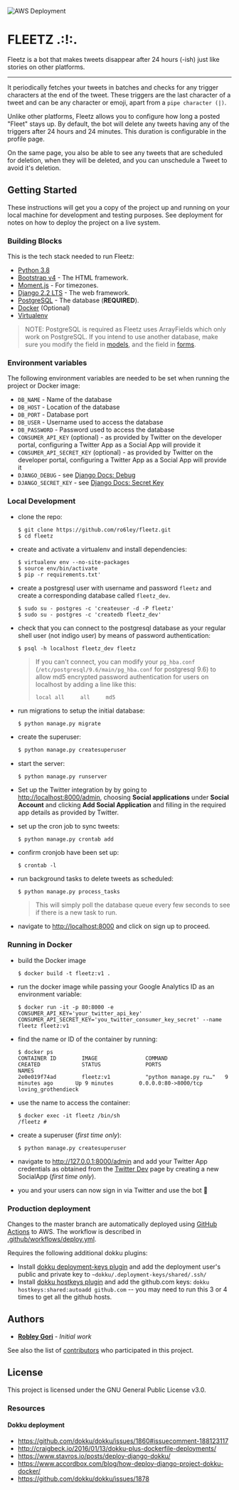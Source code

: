 ![AWS Deployment](https://github.com/ro6ley/fleetz/workflows/AWS%20Deployment/badge.svg)

# FLEETZ .:!:.

Fleetz is a bot that makes tweets disappear after 24 hours (-ish) just like stories on other platforms.

---

It periodically fetches your tweets in batches and checks for any trigger characters at the end of the tweet. These triggers are the last character of a tweet and can be any character or emoji, apart from a `pipe character (|)`.

Unlike other platforms, Fleetz allows you to configure how long a posted "Fleet" stays up. By default, the bot will delete any tweets having any of the triggers after 24 hours and 24 minutes. This duration is configurable in the profile page.

On the same page, you also be able to see any tweets that are scheduled for deletion, when they will be deleted, and you can unschedule a Tweet to avoid it's deletion.

## Getting Started

These instructions will get you a copy of the project up and running on your local machine for development and testing purposes. See deployment for notes on how to deploy the project on a live system.

### Building Blocks

This is the tech stack needed to run Fleetz:

* [Python 3.8](https://www.python.org/downloads/)
* [Bootstrap v4](https://getbootstrap.com) - The HTML framework.
* [Moment.js](https://momentjs.com) - For timezones.
* [Django 2.2 LTS](https://www.djangoproject.com/) - The web framework.
* [PostgreSQL](https://www.postgresql.org/) - The database (**REQUIRED**).
* [Docker](https://www.docker.com/get-started) (Optional)
* [Virtualenv](https://sourabhbajaj.com/mac-setup/Python/virtualenv.html)

> NOTE: PostgreSQL is required as Fleetz uses ArrayFields which only work on PostgreSQL. If you intend to use another database, make sure you modify the field in [models](fleetz/models.py), and the field in [forms](fleetz/forms.py).

### Environment variables

The following environment variables are needed to be set when running the project or Docker image:

* `DB_NAME` - Name of the database
* `DB_HOST` - Location of the database
* `DB_PORT` - Database port
* `DB_USER` - Username used to access the database
* `DB_PASSWORD` - Password used to access the database
* `CONSUMER_API_KEY` (optional) - as provided by Twitter on the developer portal, configuring a Twitter App as a Social App will provide it
* `CONSUMER_API_SECRET_KEY` (optional) - as provided by Twitter on the developer portal, configuring a Twitter App as a Social App will provide it
* `DJANGO_DEBUG` - see [Django Docs: Debug](https://docs.djangoproject.com/en/3.0/ref/settings/#debug)
* `DJANGO_SECRET_KEY` - see [Django Docs: Secret Key](https://docs.djangoproject.com/en/3.0/ref/settings/#secret-key)

### Local Development

* clone the repo:

    ```
    $ git clone https://github.com/ro6ley/fleetz.git
    $ cd fleetz
    ```

* create and activate a virtualenv and install dependencies:

    ```
    $ virtualenv env --no-site-packages
    $ source env/bin/activate
    $ pip -r requirements.txt'
    ```

* create a postgresql user with username and password `fleetz` and create a corresponding database called `fleetz_dev`.

    ```
    $ sudo su - postgres -c 'createuser -d -P fleetz'
    $ sudo su - postgres -c 'createdb fleetz_dev'
    ```

* check that you can connect to the postgresql database as your regular shell user (not indigo user) by means of password authentication:

    ```
    $ psql -h localhost fleetz_dev fleetz
    ```

    > If you can't connect, you can modify your `pg_hba.conf` (`/etc/postgresql/9.6/main/pg_hba.conf` for postgresql 9.6) to allow md5 encrypted password authentication for users on localhost by adding a line like this:
    > ```
    > local	all		all     md5
    > ```

* run migrations to setup the initial database:
    ```
    $ python manage.py migrate
    ```

* create the superuser:

    ```bash
    $ python manage.py createsuperuser
    ```

* start the server:

    ```bash
    $ python manage.py runserver
    ```

* Set up the Twitter integration by by going to [http://localhost:8000/admin](http://localhost:8000/admin), choosing **Social applications** under **Social Account** and clicking **Add Social Application** and filling in the required app details as provided by Twitter.

* set up the cron job to sync tweets:
    ```
    $ python manage.py crontab add
    ```

* confirm cronjob have been set up:
    ```
    $ crontab -l
    ```

* run background tasks to delete tweets as scheduled:
    ```
    $ python manage.py process_tasks
    ```
    > This will simply poll the database queue every few seconds to see if there is a new task to run.

* navigate to [http://localhost:8000](http://localhost:8000/) and click on sign up to proceed.

### Running in Docker

* build the Docker image
    ```
    $ docker build -t fleetz:v1 .
    ```

* run the docker image while passing your Google Analytics ID as an environment variable:
    ```
    $ docker run -it -p 80:8000 -e CONSUMER_API_KEY='your_twitter_api_key' CONSUMER_API_SECRET_KEY='you_twitter_consumer_key_secret' --name fleetz fleetz:v1
    ```

* find the name or ID of the container by running:
    ```
    $ docker ps
    CONTAINER ID        IMAGE               COMMAND                  CREATED             STATUS              PORTS                    NAMES
    2e0e019f74ad        fleetz:v1           "python manage.py ru…"   9 minutes ago       Up 9 minutes        0.0.0.0:80->8000/tcp   loving_grothendieck
    ```

* use the name to access the container:
    ```
    $ docker exec -it fleetz /bin/sh
    /fleetz #
    ```

* create a superuser (_first time only_):
    ```
    $ python manage.py createsuperuser
    ```

* navigate to http://127.0.0.1:8000/admin and add your Twitter App credentials 
  as obtained from the [Twitter Dev](https://developer.twitter.com/en/apps) page by creating a new
  SocialApp (_first time only_).

* you and your users can now sign in via Twitter and use the bot 🥳

### Production deployment

Changes to the master branch are automatically deployed using [GitHub Actions](https://github.com/ro6ley/fleetz/actions) to AWS. The
workflow is described in [.github/workflows/deploy.yml](.github/workflows/deploy.yml).

Requires the following additional dokku plugins:

* Install [dokku deployment-keys plugin](https://github.com/cedricziel/dokku-deployment-keys) and add the deployment user's public and private key to `~dokku/.deployment-keys/shared/.ssh/`
* Install [dokku hostkeys plugin](https://github.com/cedricziel/dokku-hostkeys-plugin) and add the github.com keys: `dokku hostkeys:shared:autoadd github.com` -- you may need to run this 3 or 4 times to get all the github hosts.

## Authors

* **[Robley Gori](https://github.com/ro6ley)** - *Initial work*

See also the list of [contributors](https://github.com/ro6ley/fleetz/contributors) who participated in this project.

## License

This project is licensed under the GNU General Public License v3.0.

### Resources

#### Dokku deployment
- https://github.com/dokku/dokku/issues/1860#issuecomment-188123117
- http://craigbeck.io/2016/01/13/dokku-plus-dockerfile-deployments/
- https://www.stavros.io/posts/deploy-django-dokku/
- https://www.accordbox.com/blog/how-deploy-django-project-dokku-docker/
- https://github.com/dokku/dokku/issues/1878
